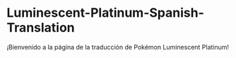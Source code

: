 # Luminescent-Platinum-Spanish-Translation
¡Bienvenido a la página de la traducción de Pokémon Luminescent Platinum!
